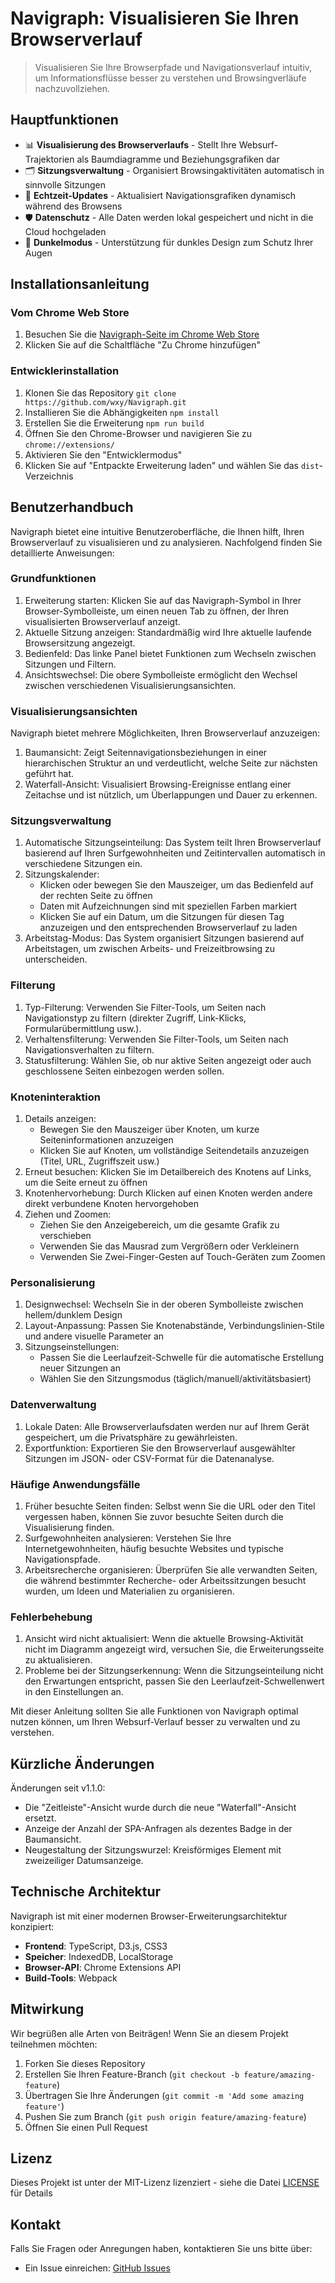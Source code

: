 Navigraph: Visualisieren Sie Ihren Browserverlauf
===

> Visualisieren Sie Ihre Browserpfade und Navigationsverlauf intuitiv, um Informationsflüsse besser zu verstehen und Browsingverläufe nachzuvollziehen.

## Hauptfunktionen

- 📊 **Visualisierung des Browserverlaufs** - Stellt Ihre Websurf-Trajektorien als Baumdiagramme und Beziehungsgrafiken dar
- 🗂️ **Sitzungsverwaltung** - Organisiert Browsingaktivitäten automatisch in sinnvolle Sitzungen
- 🔄 **Echtzeit-Updates** - Aktualisiert Navigationsgrafiken dynamisch während des Browsens
- 🛡️ **Datenschutz** - Alle Daten werden lokal gespeichert und nicht in die Cloud hochgeladen
- 🌙 **Dunkelmodus** - Unterstützung für dunkles Design zum Schutz Ihrer Augen

## Installationsanleitung

### Vom Chrome Web Store

1. Besuchen Sie die [Navigraph-Seite im Chrome Web Store](https://chrome.google.com/webstore/detail/navigraph/jfjgdldpgmnhclffkkcnbhleijeopkhi)
2. Klicken Sie auf die Schaltfläche "Zu Chrome hinzufügen"

### Entwicklerinstallation

1. Klonen Sie das Repository `git clone https://github.com/wxy/Navigraph.git`
2. Installieren Sie die Abhängigkeiten `npm install`
3. Erstellen Sie die Erweiterung `npm run build`
4. Öffnen Sie den Chrome-Browser und navigieren Sie zu `chrome://extensions/`
5. Aktivieren Sie den "Entwicklermodus"
6. Klicken Sie auf "Entpackte Erweiterung laden" und wählen Sie das `dist`-Verzeichnis

## Benutzerhandbuch

Navigraph bietet eine intuitive Benutzeroberfläche, die Ihnen hilft, Ihren Browserverlauf zu visualisieren und zu analysieren. Nachfolgend finden Sie detaillierte Anweisungen:

### Grundfunktionen

1. Erweiterung starten: Klicken Sie auf das Navigraph-Symbol in Ihrer Browser-Symbolleiste, um einen neuen Tab zu öffnen, der Ihren visualisierten Browserverlauf anzeigt.
2. Aktuelle Sitzung anzeigen: Standardmäßig wird Ihre aktuelle laufende Browsersitzung angezeigt.
3. Bedienfeld: Das linke Panel bietet Funktionen zum Wechseln zwischen Sitzungen und Filtern.
4. Ansichtswechsel: Die obere Symbolleiste ermöglicht den Wechsel zwischen verschiedenen Visualisierungsansichten.

### Visualisierungsansichten

Navigraph bietet mehrere Möglichkeiten, Ihren Browserverlauf anzuzeigen:

1. Baumansicht: Zeigt Seitennavigationsbeziehungen in einer hierarchischen Struktur an und verdeutlicht, welche Seite zur nächsten geführt hat.
2. Waterfall-Ansicht: Visualisiert Browsing-Ereignisse entlang einer Zeitachse und ist nützlich, um Überlappungen und Dauer zu erkennen.

### Sitzungsverwaltung

1. Automatische Sitzungseinteilung: Das System teilt Ihren Browserverlauf basierend auf Ihren Surfgewohnheiten und Zeitintervallen automatisch in verschiedene Sitzungen ein.
2. Sitzungskalender:
   - Klicken oder bewegen Sie den Mauszeiger, um das Bedienfeld auf der rechten Seite zu öffnen
   - Daten mit Aufzeichnungen sind mit speziellen Farben markiert
   - Klicken Sie auf ein Datum, um die Sitzungen für diesen Tag anzuzeigen und den entsprechenden Browserverlauf zu laden
3. Arbeitstag-Modus: Das System organisiert Sitzungen basierend auf Arbeitstagen, um zwischen Arbeits- und Freizeitbrowsing zu unterscheiden.

### Filterung

1. Typ-Filterung: Verwenden Sie Filter-Tools, um Seiten nach Navigationstyp zu filtern (direkter Zugriff, Link-Klicks, Formularübermittlung usw.).
2. Verhaltensfilterung: Verwenden Sie Filter-Tools, um Seiten nach Navigationsverhalten zu filtern.
3. Statusfilterung: Wählen Sie, ob nur aktive Seiten angezeigt oder auch geschlossene Seiten einbezogen werden sollen.

### Knoteninteraktion

1. Details anzeigen:
   - Bewegen Sie den Mauszeiger über Knoten, um kurze Seiteninformationen anzuzeigen
   - Klicken Sie auf Knoten, um vollständige Seitendetails anzuzeigen (Titel, URL, Zugriffszeit usw.)
2. Erneut besuchen: Klicken Sie im Detailbereich des Knotens auf Links, um die Seite erneut zu öffnen
3. Knotenhervorhebung: Durch Klicken auf einen Knoten werden andere direkt verbundene Knoten hervorgehoben
4. Ziehen und Zoomen:
   - Ziehen Sie den Anzeigebereich, um die gesamte Grafik zu verschieben
   - Verwenden Sie das Mausrad zum Vergrößern oder Verkleinern
   - Verwenden Sie Zwei-Finger-Gesten auf Touch-Geräten zum Zoomen

### Personalisierung

1. Designwechsel: Wechseln Sie in der oberen Symbolleiste zwischen hellem/dunklem Design
2. Layout-Anpassung: Passen Sie Knotenabstände, Verbindungslinien-Stile und andere visuelle Parameter an
3. Sitzungseinstellungen:
   - Passen Sie die Leerlaufzeit-Schwelle für die automatische Erstellung neuer Sitzungen an
   - Wählen Sie den Sitzungsmodus (täglich/manuell/aktivitätsbasiert)

### Datenverwaltung

1. Lokale Daten: Alle Browserverlaufsdaten werden nur auf Ihrem Gerät gespeichert, um die Privatsphäre zu gewährleisten.
2. Exportfunktion: Exportieren Sie den Browserverlauf ausgewählter Sitzungen im JSON- oder CSV-Format für die Datenanalyse.

### Häufige Anwendungsfälle

1. Früher besuchte Seiten finden: Selbst wenn Sie die URL oder den Titel vergessen haben, können Sie zuvor besuchte Seiten durch die Visualisierung finden.
2. Surfgewohnheiten analysieren: Verstehen Sie Ihre Internetgewohnheiten, häufig besuchte Websites und typische Navigationspfade.
3. Arbeitsrecherche organisieren: Überprüfen Sie alle verwandten Seiten, die während bestimmter Recherche- oder Arbeitssitzungen besucht wurden, um Ideen und Materialien zu organisieren.

### Fehlerbehebung

1. Ansicht wird nicht aktualisiert: Wenn die aktuelle Browsing-Aktivität nicht im Diagramm angezeigt wird, versuchen Sie, die Erweiterungsseite zu aktualisieren.
2. Probleme bei der Sitzungserkennung: Wenn die Sitzungseinteilung nicht den Erwartungen entspricht, passen Sie den Leerlaufzeit-Schwellenwert in den Einstellungen an.

Mit dieser Anleitung sollten Sie alle Funktionen von Navigraph optimal nutzen können, um Ihren Websurf-Verlauf besser zu verwalten und zu verstehen.

## Kürzliche Änderungen

Änderungen seit v1.1.0:

- Die "Zeitleiste"-Ansicht wurde durch die neue "Waterfall"-Ansicht ersetzt.
- Anzeige der Anzahl der SPA-Anfragen als dezentes Badge in der Baumansicht.
- Neugestaltung der Sitzungswurzel: Kreisförmiges Element mit zweizeiliger Datumsanzeige.

## Technische Architektur

Navigraph ist mit einer modernen Browser-Erweiterungsarchitektur konzipiert:

- **Frontend**: TypeScript, D3.js, CSS3
- **Speicher**: IndexedDB, LocalStorage
- **Browser-API**: Chrome Extensions API
- **Build-Tools**: Webpack

## Mitwirkung

Wir begrüßen alle Arten von Beiträgen! Wenn Sie an diesem Projekt teilnehmen möchten:

1. Forken Sie dieses Repository
2. Erstellen Sie Ihren Feature-Branch (`git checkout -b feature/amazing-feature`)
3. Übertragen Sie Ihre Änderungen (`git commit -m 'Add some amazing feature'`)
4. Pushen Sie zum Branch (`git push origin feature/amazing-feature`)
5. Öffnen Sie einen Pull Request

## Lizenz

Dieses Projekt ist unter der MIT-Lizenz lizenziert - siehe die Datei [LICENSE](LICENSE) für Details

## Kontakt

Falls Sie Fragen oder Anregungen haben, kontaktieren Sie uns bitte über:

- Ein Issue einreichen: [GitHub Issues](https://github.com/wxy/Navigraph/issues)